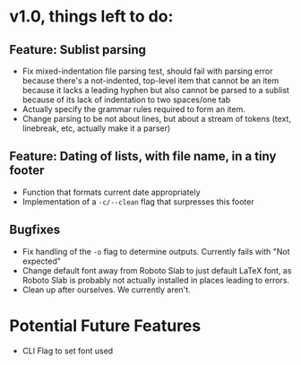 # v1.0, things left to do: 

## Feature: Sublist parsing
- Fix mixed-indentation file parsing test, should fail with parsing error
  because there's a not-indented, top-level item that cannot be an item because
  it lacks a leading hyphen but also cannot be parsed to a sublist because of
  its lack of indentation to two spaces/one tab
- Actually specify the grammar rules required to form an item.
- Change parsing to be not about lines, but about a stream of tokens (text,
  linebreak, etc, actually make it a parser) 

## Feature: Dating of lists, with file name, in a tiny footer

- Function that formats current date appropriately
- Implementation of a `-c/--clean` flag that surpresses this footer

## Bugfixes

- Fix handling of the `-o` flag to determine outputs. Currently fails with "Not
  expected" 
- Change default font away from Roboto Slab to just default LaTeX font, as
  Roboto Slab is probably not actually installed in places leading to errors. 
- Clean up after ourselves. We currently aren't.

# Potential Future Features

- CLI Flag to set font used
